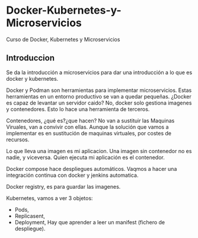 # Docker-Kubernetes-y-Microservicios
Curso de Docker, Kubernetes y Microservicios

## Introduccion
Se da la introducción a microservicios para dar una introducción a lo que es docker y kubernetes.

Docker y Podman son herramientas para implementar microservicios.
Estas herramientas en un entorno productivo se van a quedar pequeñas.
¿Docker es capaz de levantar un servidor caido? No, docker solo gestiona imagenes y contenedores. Esto lo hace una herramienta de terceros.

Contenedores, ¿qué es?¿que hacen?
No van a sustituir las Maquinas Viruales, van a convivir con ellas.
Aunque la solución que vamos a implementar es en sustitución de maquinas virtuales, por costes de recursos.

Lo que lleva una imagen es mi aplicacion.
Una imagen sin contenedor no es nadie, y viceversa.
Quien ejecuta mi aplicación es el contenedor.

Docker compose hace despliegues automáticos.
Vaqmos a hacer una integración continua con docker y jenkins automatica.

Docker registry, es para guardar las imagenes.

Kubernetes, vamos a ver 3 objetos:
+ Pods, 
+ Replicasent, 
+ Deployment,
Hay que aprender a leer un manifest (fichero de despliegue).